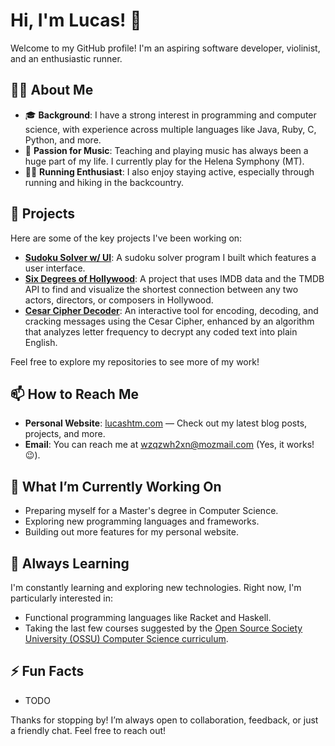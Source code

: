 # Hi, I'm Lucas! 👋

Welcome to my GitHub profile! I'm an aspiring software developer, violinist, and an enthusiastic runner.

## 🧑‍💻 About Me

- 🎓 **Background**: I have a strong interest in programming and computer science, with experience across multiple languages like Java, Ruby, C, Python, and more.
- 🎻 **Passion for Music**: Teaching and playing music has always been a huge part of my life. I currently play for the Helena Symphony (MT).
- 🏃‍♂️ **Running Enthusiast**: I also enjoy staying active, especially through running and hiking in the backcountry.

## 💼 Projects

Here are some of the key projects I've been working on:

- **[Sudoku Solver w/ UI](https://github.com/LucasHTMartins/sudoku-solver-Ui)**: A sudoku solver program I built which features a user interface.
- **[Six Degrees of Hollywood](https://github.com/LucasHTMartins/Six-Degrees-of-Hollywood)**: A project that uses IMDB data and the TMDB API to find and visualize the shortest connection between any two actors, directors, or composers in Hollywood.
- **[Cesar Cipher Decoder](https://github.com/LucasHTMartins/Cesar-cipher-cracker-Ui)**: An interactive tool for encoding, decoding, and cracking messages using the Cesar Cipher, enhanced by an algorithm that analyzes letter frequency to decrypt any coded text into plain English.

Feel free to explore my repositories to see more of my work!

## 📫 How to Reach Me

- **Personal Website**: [lucashtm.com](https://lucashtm.com) — Check out my latest blog posts, projects, and more.
- **Email**: You can reach me at [wzqzwh2xn@mozmail.com](mailto:wzqzwh2xn@mozmail.com) (Yes, it works! 😉).

## 🔭 What I’m Currently Working On

- Preparing myself for a Master's degree in Computer Science.
- Exploring new programming languages and frameworks.
- Building out more features for my personal website.

## 🌱 Always Learning

I'm constantly learning and exploring new technologies. Right now, I'm particularly interested in:

- Functional programming languages like Racket and Haskell.
- Taking the last few courses suggested by the [Open Source Society University (OSSU) Computer Science curriculum](https://github.com/ossu/computer-science/blob/master/README.md).

## ⚡ Fun Facts

- TODO

Thanks for stopping by! I’m always open to collaboration, feedback, or just a friendly chat. Feel free to reach out!


